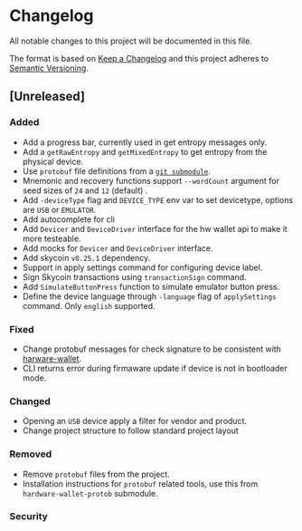 # Changelog
All notable changes to this project will be documented in this file.

The format is based on [Keep a Changelog](http://keepachangelog.com/en/1.0.0/)
and this project adheres to [Semantic Versioning](http://semver.org/spec/v2.0.0.html).

## [Unreleased]

### Added

- Add a progress bar, currently used in get entropy messages only.
- Add a `getRawEntropy` and `getMixedEntropy` to get entropy from the physical device.
- Use `protobuf` file definitions from a [`git submodule`](http://github.com/skycoin/hardware-wallet-protob.git).
- Mnemonic and recovery functions support `--wordCount` argument for seed sizes of `24` and `12` (default) .
- Add `-deviceType` flag and `DEVICE_TYPE` env var to set devicetype, options are `USB` or `EMULATOR`.
- Add autocomplete for cli
- Add `Devicer` and `DeviceDriver` interface for the hw wallet api to make it more testeable.
- Add mocks for `Devicer` and `DeviceDriver` interface.
- Add skycoin `v0.25.1` dependency.
- Support in apply settings command for configuring device label.
- Sign Skycoin transactions using `transactionSign` command.
- Add `SimulateButtonPress` function to simulate emulator button press.
- Define the device language through `-language` flag of `applySettings` command. Only `english` supported.

### Fixed

- Change protobuf messages for check signature to be consistent with [harware-wallet](https://github.com/skycoin/hardware-wallet/blob/2648cf384b5455c994ba54acf6a31cd1272c6f66/tiny-firmware/protob/messages.options#L21).
- CLI returns error during firmaware update if device is not in bootloader mode.

### Changed

- Opening an `USB` device apply a filter for vendor and product.
- Change project structure to follow standard project layout

### Removed

- Remove `protobuf` files from the project.
- Installation instructions for `protobuf` related tools, use this from `hardware-wallet-protob` submodule.

### Security

